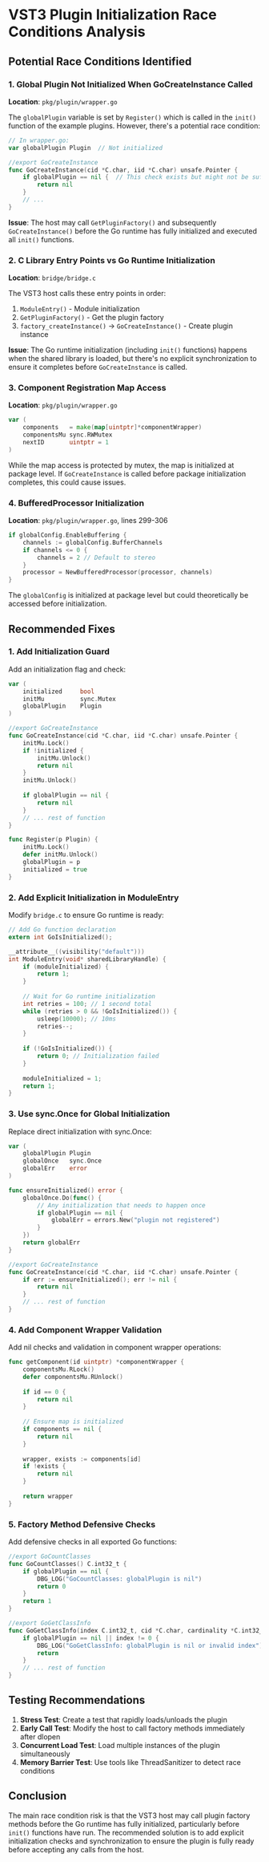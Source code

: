 # VST3 Plugin Initialization Race Conditions Analysis

## Potential Race Conditions Identified

### 1. Global Plugin Not Initialized When GoCreateInstance Called

**Location**: `pkg/plugin/wrapper.go`

The `globalPlugin` variable is set by `Register()` which is called in the `init()` function of the example plugins. However, there's a potential race condition:

```go
// In wrapper.go:
var globalPlugin Plugin  // Not initialized

//export GoCreateInstance
func GoCreateInstance(cid *C.char, iid *C.char) unsafe.Pointer {
    if globalPlugin == nil {  // This check exists but might not be sufficient
        return nil
    }
    // ...
}
```

**Issue**: The host may call `GetPluginFactory()` and subsequently `GoCreateInstance()` before the Go runtime has fully initialized and executed all `init()` functions.

### 2. C Library Entry Points vs Go Runtime Initialization

**Location**: `bridge/bridge.c`

The VST3 host calls these entry points in order:
1. `ModuleEntry()` - Module initialization
2. `GetPluginFactory()` - Get the plugin factory
3. `factory_createInstance()` -> `GoCreateInstance()` - Create plugin instance

**Issue**: The Go runtime initialization (including `init()` functions) happens when the shared library is loaded, but there's no explicit synchronization to ensure it completes before `GoCreateInstance` is called.

### 3. Component Registration Map Access

**Location**: `pkg/plugin/wrapper.go`

```go
var (
    components   = make(map[uintptr]*componentWrapper)
    componentsMu sync.RWMutex
    nextID       uintptr = 1
)
```

While the map access is protected by mutex, the map is initialized at package level. If `GoCreateInstance` is called before package initialization completes, this could cause issues.

### 4. BufferedProcessor Initialization

**Location**: `pkg/plugin/wrapper.go`, lines 299-306

```go
if globalConfig.EnableBuffering {
    channels := globalConfig.BufferChannels
    if channels <= 0 {
        channels = 2 // Default to stereo
    }
    processor = NewBufferedProcessor(processor, channels)
}
```

The `globalConfig` is initialized at package level but could theoretically be accessed before initialization.

## Recommended Fixes

### 1. Add Initialization Guard

Add an initialization flag and check:

```go
var (
    initialized     bool
    initMu          sync.Mutex
    globalPlugin    Plugin
)

//export GoCreateInstance
func GoCreateInstance(cid *C.char, iid *C.char) unsafe.Pointer {
    initMu.Lock()
    if !initialized {
        initMu.Unlock()
        return nil
    }
    initMu.Unlock()
    
    if globalPlugin == nil {
        return nil
    }
    // ... rest of function
}

func Register(p Plugin) {
    initMu.Lock()
    defer initMu.Unlock()
    globalPlugin = p
    initialized = true
}
```

### 2. Add Explicit Initialization in ModuleEntry

Modify `bridge.c` to ensure Go runtime is ready:

```c
// Add Go function declaration
extern int GoIsInitialized();

__attribute__((visibility("default")))
int ModuleEntry(void* sharedLibraryHandle) {
    if (moduleInitialized) {
        return 1;
    }
    
    // Wait for Go runtime initialization
    int retries = 100; // 1 second total
    while (retries > 0 && !GoIsInitialized()) {
        usleep(10000); // 10ms
        retries--;
    }
    
    if (!GoIsInitialized()) {
        return 0; // Initialization failed
    }
    
    moduleInitialized = 1;
    return 1;
}
```

### 3. Use sync.Once for Global Initialization

Replace direct initialization with sync.Once:

```go
var (
    globalPlugin Plugin
    globalOnce   sync.Once
    globalErr    error
)

func ensureInitialized() error {
    globalOnce.Do(func() {
        // Any initialization that needs to happen once
        if globalPlugin == nil {
            globalErr = errors.New("plugin not registered")
        }
    })
    return globalErr
}

//export GoCreateInstance
func GoCreateInstance(cid *C.char, iid *C.char) unsafe.Pointer {
    if err := ensureInitialized(); err != nil {
        return nil
    }
    // ... rest of function
}
```

### 4. Add Component Wrapper Validation

Add nil checks and validation in component wrapper operations:

```go
func getComponent(id uintptr) *componentWrapper {
    componentsMu.RLock()
    defer componentsMu.RUnlock()
    
    if id == 0 {
        return nil
    }
    
    // Ensure map is initialized
    if components == nil {
        return nil
    }
    
    wrapper, exists := components[id]
    if !exists {
        return nil
    }
    
    return wrapper
}
```

### 5. Factory Method Defensive Checks

Add defensive checks in all exported Go functions:

```go
//export GoCountClasses
func GoCountClasses() C.int32_t {
    if globalPlugin == nil {
        DBG_LOG("GoCountClasses: globalPlugin is nil")
        return 0
    }
    return 1
}

//export GoGetClassInfo
func GoGetClassInfo(index C.int32_t, cid *C.char, cardinality *C.int32_t, category, name *C.char) {
    if globalPlugin == nil || index != 0 {
        DBG_LOG("GoGetClassInfo: globalPlugin is nil or invalid index")
        return
    }
    // ... rest of function
}
```

## Testing Recommendations

1. **Stress Test**: Create a test that rapidly loads/unloads the plugin
2. **Early Call Test**: Modify the host to call factory methods immediately after dlopen
3. **Concurrent Load Test**: Load multiple instances of the plugin simultaneously
4. **Memory Barrier Test**: Use tools like ThreadSanitizer to detect race conditions

## Conclusion

The main race condition risk is that the VST3 host may call plugin factory methods before the Go runtime has fully initialized, particularly before `init()` functions have run. The recommended solution is to add explicit initialization checks and synchronization to ensure the plugin is fully ready before accepting any calls from the host.